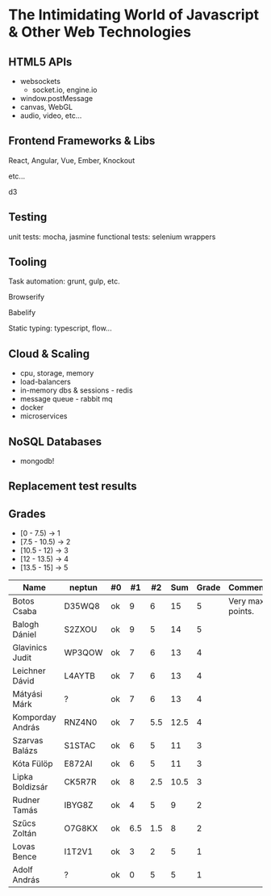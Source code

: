 # The Intimidating World of Javascript & Other Web Technologies

## HTML5 APIs

 - websockets
   - socket.io, engine.io
 - window.postMessage
 - canvas, WebGL
 - audio, video, etc...

## Frontend Frameworks & Libs

React, Angular, Vue, Ember, Knockout

etc...

d3

## Testing

unit tests: mocha, jasmine
functional tests: selenium wrappers

## Tooling

Task automation: grunt, gulp, etc.

Browserify

Babelify

Static typing: typescript, flow...


## Cloud & Scaling

 - cpu, storage, memory
 - load-balancers
 - in-memory dbs & sessions - redis
 - message queue - rabbit mq
 - docker
 - microservices

## NoSQL Databases

 - mongodb!


## Replacement test results

## Grades

 - [0    - 7.5)     -> 1
 - [7.5  - 10.5)    -> 2
 - [10.5 - 12)      -> 3
 - [12   - 13.5)    -> 4
 - [13.5 - 15]      -> 5


Name                |   neptun  |   #0  |   #1  |   #2  |   Sum | Grade | Comment
---                 | ---       | ---   | ---   | ---   | ---   | ---   | ---
Botos Csaba         |   D35WQ8  |   ok  |   9   |   6   |   15  |   5   | Very max points.
Balogh Dániel       |   S2ZXOU  |   ok  |   9   |   5   |   14  |   5   |
Glavinics Judit     |   WP3QOW  |   ok  |   7   |   6   |   13  |   4   |
Leichner Dávid      |   L4AYTB  |   ok  |   7   |   6   |   13  |   4   |
Mátyási Márk        |   ?       |   ok  |   7   |   6   |   13  |   4   | 
Komporday András    |   RNZ4N0  |   ok  |   7   |  5.5  |  12.5 |   4   |
Szarvas Balázs      |   S1STAC  |   ok  |   6   |   5   |   11  |   3   |
Kóta Fülöp          |   E872AI  |   ok  |   6   |   5   |   11  |   3   |
Lipka Boldizsár     |   CK5R7R  |   ok  |   8   |   2.5 |  10.5 |   3   |
Rudner Tamás        |   IBYG8Z  |   ok  |   4   |   5   |   9   |   2   |
Szűcs Zoltán        |   O7G8KX  |   ok  |  6.5  |  1.5  |   8   |   2   |
Lovas Bence         |   I1T2V1  |   ok  |   3   |   2   |   5   |   1   |
Adolf András        |   ?       |   ok  |   0   |   5   |   5   |   1   |
 




